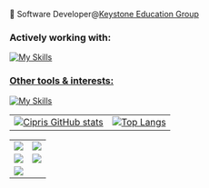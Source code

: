 :briefcase: Software Developer@[Keystone Education Group](https://keg.com)

### Actively working with:

<a href="https://skillicons.dev/icons?i=html,css,sass,mui,js,react,tailwind,nextjs,typescript,nodejs,vercel,aws"><img src="https://skillicons.dev/icons?i=html,css,sass,mui,js,react,tailwind,nextjs,typescript,nodejs,vercel,aws" alt="My Skills">

### Other tools & interests:

<a href="https://skillicons.dev/icons?i=linux,arch,ubuntu,emacs,vim,bash"><img src="https://skillicons.dev/icons?i=linux,arch,ubuntu,emacs,vim,bash" alt="My Skills">

<table>
  <tr>
    <td><a href="https://github.com/cipriRusu/github-readme-stats"><img src="https://github-readme-stats-git-master-crusus-projects.vercel.app/api?username=cipriRusu&show_icons=true&theme=radical" alt="Cipris GitHub stats"></a></td>
    <td><a href="https://github.com/cipriRusu/github-readme-stats"><img src="https://github-readme-stats-git-master-crusus-projects.vercel.app/api/top-langs/?username=cipriRusu&size_weight=0.5&count_weight=0.5" alt="Top Langs"></a></td>
  </tr>
</table>

<table>
  <tr>
    <td><a href="https://github.com/cipriRusu/JSON-Validator"><img src="https://github-readme-stats-git-master-crusus-projects.vercel.app/api/pin/?username=cipriRusu&repo=JSON-Validator&title_color=ffffff&text_color=c9cacc&icon_color=2bbc8a&bg_color=1d1f21&border_color=000000"></img></a></td>
    <td><a href="https://github.com/cipriRusu/chess-notation-evaluator"><img src="https://github-readme-stats-git-master-crusus-projects.vercel.app/api/pin/?username=cipriRusu&repo=chess-notation-evaluator&title_color=ffffff&text_color=c9cacc&icon_color=2bbc8a&bg_color=1d1f21&border_color=000000"></img></a></td>
  </tr>
  <tr>
     <td><a href="https://github.com/cipriRusu/data-structures-implementation"><img src="https://github-readme-stats-git-master-crusus-projects.vercel.app/api/pin/?username=cipriRusu&repo=data-structures-implementation&title_color=ffffff&text_color=c9cacc&icon_color=2bbc8a&bg_color=1d1f21&border_color=000000"></img></a></td>
     <td><a href="https://github.com/cipriRusu/blogtype-mvc-app"><img src="https://github-readme-stats-git-master-crusus-projects.vercel.app/api/pin/?username=cipriRusu&repo=blogtype-mvc-app&title_color=ffffff&text_color=c9cacc&icon_color=2bbc8a&bg_color=1d1f21&border_color=000000"></img></a></td>
  </tr>
  <tr>
    <td><a href="https://github.com/cipriRusu/practice-problems"><img src="https://github-readme-stats-git-master-crusus-projects.vercel.app/api/pin/?username=cipriRusu&repo=practice-problems&title_color=ffffff&text_color=c9cacc&icon_color=2bbc8a&bg_color=1d1f21&border_color=000000"></img></a></td>
  </tr>
</table>

<!--
**cipriRusu/cipriRusu** is a ✨ _special_ ✨ repository because its `README.md` (this file) appears on your GitHub profile.

Here are some ideas to get you started:

- 🔭 I’m currently working on ...
- 🌱 I’m currently learning ...
- 👯 I’m looking to collaborate on ...
- 🤔 I’m looking for help with ...
- 💬 Ask me about ...
- 📫 How to reach me: ...
- 😄 Pronouns: ...
- ⚡ Fun fact: ...
-->
